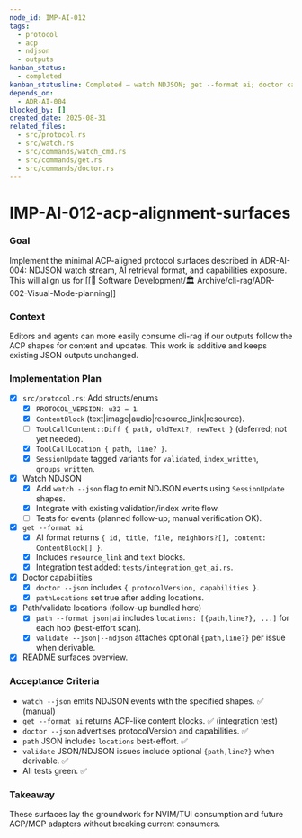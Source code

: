 ```yaml
---
node_id: IMP-AI-012
tags:
  - protocol
  - acp
  - ndjson
  - outputs
kanban_status:
  - completed
kanban_statusline: Completed — watch NDJSON; get --format ai; doctor capabilities; path/validate locations.
depends_on:
  - ADR-AI-004
blocked_by: []
created_date: 2025-08-31
related_files:
  - src/protocol.rs
  - src/watch.rs
  - src/commands/watch_cmd.rs
  - src/commands/get.rs
  - src/commands/doctor.rs
---
```


# IMP-AI-012-acp-alignment-surfaces

### Goal
Implement the minimal ACP-aligned protocol surfaces described in ADR-AI-004: NDJSON watch stream, AI retrieval format, and capabilities exposure. This will align us for [[💾 Software Development/🏛️ Archive/cli-rag/ADR-002-Visual-Mode-planning]]

### Context
Editors and agents can more easily consume cli-rag if our outputs follow the ACP shapes for content and updates. This work is additive and keeps existing JSON outputs unchanged.

### Implementation Plan
- [x] `src/protocol.rs`: Add structs/enums
  - [x] `PROTOCOL_VERSION: u32 = 1`.
  - [x] `ContentBlock` (text|image|audio|resource_link|resource).
  - [ ] `ToolCallContent::Diff { path, oldText?, newText }` (deferred; not yet needed).
  - [x] `ToolCallLocation { path, line? }`.
  - [x] `SessionUpdate` tagged variants for `validated`, `index_written`, `groups_written`.
- [x] Watch NDJSON
  - [x] Add `watch --json` flag to emit NDJSON events using `SessionUpdate` shapes.
  - [x] Integrate with existing validation/index write flow.
  - [ ] Tests for events (planned follow-up; manual verification OK).
- [x] `get --format ai`
  - [x] AI format returns `{ id, title, file, neighbors?[], content: ContentBlock[] }`.
  - [x] Includes `resource_link` and `text` blocks.
  - [x] Integration test added: `tests/integration_get_ai.rs`.
- [x] Doctor capabilities
  - [x] `doctor --json` includes `{ protocolVersion, capabilities }`.
  - [x] `pathLocations` set true after adding locations.
- [x] Path/validate locations (follow-up bundled here)
  - [x] `path --format json|ai` includes `locations: [{path,line?}, ...]` for each hop (best-effort scan).
  - [x] `validate --json|--ndjson` attaches optional `{path,line?}` per issue when derivable.
- [x] README surfaces overview.

### Acceptance Criteria
- `watch --json` emits NDJSON events with the specified shapes. ✅ (manual)
- `get --format ai` returns ACP-like content blocks. ✅ (integration test)
- `doctor --json` advertises protocolVersion and capabilities. ✅
- `path` JSON includes `locations` best-effort. ✅
- `validate` JSON/NDJSON issues include optional `{path,line?}` when derivable. ✅
- All tests green. ✅

### Takeaway
These surfaces lay the groundwork for NVIM/TUI consumption and future ACP/MCP adapters without breaking current consumers.

